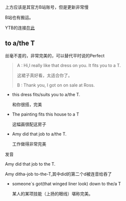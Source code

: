 [Maaaxter_English]: https://space.bilibili.com/105249779?from=search&amp;seid=7077029584815627995	"Maggie 英语课堂"

上方应该是其官方B站账号，但是更新非常慢

B站也有搬运。

YTB的连接[在此](https://www.youtube.com/channel/UCO8GewbsHFFmJn4kLLq1WXQ/videos)



## to a/the T 

丝毫不差的，非常完美的，可以替代平时说的Perfect

>A : Hi,I really like that dress on you. It fits you to a T.
>
>这裙子真好看，太适合你了。
>
>B : Thank you, I got on on sale at Ross.

- this dress fits/suits you to a/the T.

  和你很搭，完美

- The painting fits this house to a T

  这幅画很配这房子

- Amy did that job to a/the T.

  工作做得非常完美

发音

Amy did that job to the T.

Amy ditha-job to-the-T,其中did的第二个d被连音给吞了

- someone`s got(that winged liner look) down to the/a T

  某人的某项技能（上扬的眼线）堪称完美。